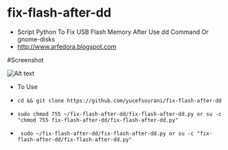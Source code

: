 # fix-flash-after-dd
* Script Python To Fix USB Flash Memory After Use dd Command Or gnome-disks
* http://www.arfedora.blogspot.com



#Screenshot

![Alt text](http "Screenshot")



* To Use
 * ``` cd && git clone https://github.com/yucefsourani/fix-flash-after-dd ```

 * ``` sudo chmod 755 ~/fix-flash-after-dd/fix-flash-after-dd.py or su -c "chmod 755 fix-flash-after-dd/fix-flash-after-dd.py" ```

 * ``` sudo ~/fix-flash-after-dd/fix-flash-after-dd.py or su -c "fix-flash-after-dd/fix-flash-after-dd.py"```
